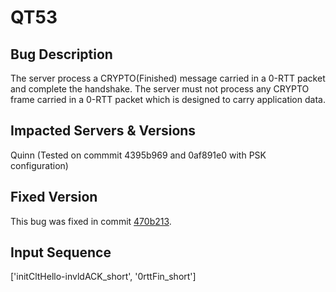 # QT53

## Bug Description
The server process a CRYPTO(Finished) message carried in a 0-RTT packet and complete the handshake. The server must not process any CRYPTO frame carried in a 0-RTT packet which is designed to carry application data.

## Impacted Servers & Versions
Quinn (Tested on commmit 4395b969 and 0af891e0 with PSK configuration)

## Fixed Version
This bug was fixed in commit [470b213](https://github.com/quinn-rs/quinn/pull/1721).

## Input Sequence
 ['initCltHello-invldACK_short', '0rttFin_short']